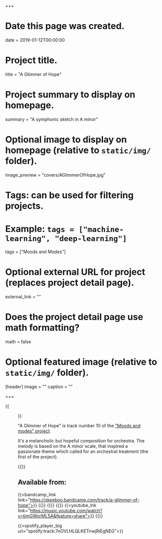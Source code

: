 +++
# Date this page was created.
date = 2019-01-12T00:00:00

# Project title.
title = "A Glimmer of Hope"

# Project summary to display on homepage.
summary = "A symphonic sketch in A minor"

# Optional image to display on homepage (relative to `static/img/` folder).
image_preview = "covers/AGlimmerOfHope.jpg"

# Tags: can be used for filtering projects.
# Example: `tags = ["machine-learning", "deep-learning"]`
tags = ["Moods and Modes"]

# Optional external URL for project (replaces project detail page).
external_link = ""

# Does the project detail page use math formatting?
math = false

# Optional featured image (relative to `static/img/` folder).
[header]
image = ""
caption = ""

+++

{{<figure src="/img/covers/AGlimmerOfHope.jpg" width="320" link="https://distrokid.com/hyperfollow/skeeboo/giiN" target="_blank">}}

"A Glimmer of Hope" is track number 10 of the ["Moods and modes" project](/post/moods_and_modes).

It's a melancholic but hopeful composition for orchestra.
The melody is based on the A minor scale, that inspired a passionate theme which called for an orchestral treatment (the first of the project).

{{<bandcamp title="A Glimmer of Hope" track="2899574957" link="https://skeeboo.bandcamp.com/track/a-glimmer-of-hope">}}

## Available from:

{{<bandcamp_link link="https://skeeboo.bandcamp.com/track/a-glimmer-of-hope">}}
{{<itunes link="https://itunes.apple.com/us/album/a-glimmer-of-hope-single/1449380426">}}
{{<amazon link="http://www.amazon.com/gp/product/B07MMF9M94">}}
{{<spotify link="https://open.spotify.com/track/7nOVLHLQLKETnwjRiEgNEG">}}
{{<youtube_lnk link="https://music.youtube.com/watch?v=tjmGWorML5A&feature=share">}}
{{<deezer link="https://www.deezer.com/album/84196522">}}

{{<spotify_player_big uri="spotify:track:7nOVLHLQLKETnwjRiEgNEG">}}
